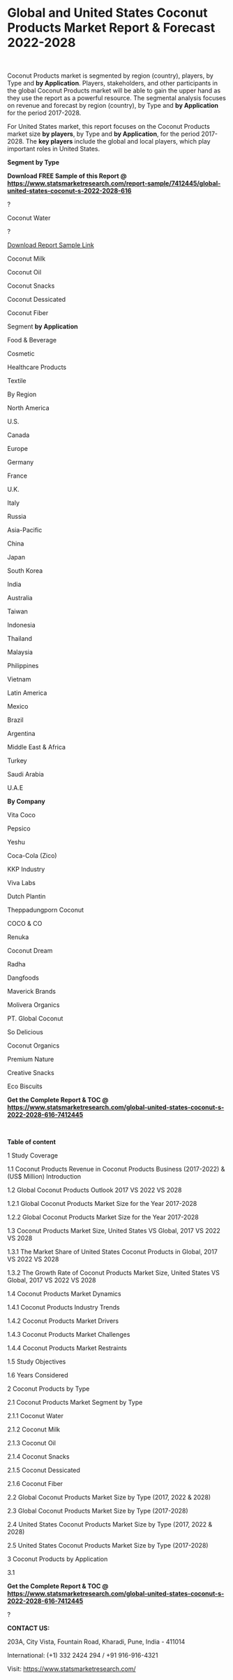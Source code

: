 <h1>Global and United States Coconut Products Market Report & Forecast 2022-2028</h1><br/><p>Coconut Products market is segmented by region (country), players, by Type and <strong>by Application</strong>. Players, stakeholders, and other participants in the global Coconut Products market will be able to gain the upper hand as they use the report as a powerful resource. The segmental analysis focuses on revenue and forecast by region (country), by Type and <strong>by Application</strong> for the period 2017-2028.</p>
 
 
 
 <p>For United States market, this report focuses on the Coconut Products market size <strong>by players</strong>, by Type and <strong>by Application</strong>, for the period 2017-2028. The <strong>key players</strong> include the global and local players, which play important roles in United States.</p>
 
 
 
 <p><strong>Segment by Type</strong></p>
 
 
 
 <div><b>Download FREE Sample of this Report @ <a href="https://www.statsmarketresearch.com/download-free-sample/7412445/global-united-states-coconut-s-2022-2028-616">https://www.statsmarketresearch.com/report-sample/7412445/global-united-states-coconut-s-2022-2028-616</a></b></div>
 
 
 
 <p>? </p>
 
 
 
 <p>Coconut Water</p>
 
 
 
 <p>? </p>
 
 
 
 <p><a href="https://www.statsmarketresearch.com/download-free-sample/7412445/global-united-states-coconut-s-2022-2028-616">Download Report Sample Link</a></p>
 
 
 
 <p>Coconut Milk</p>
 
 
 
 <p>Coconut Oil</p>
 
 
 
 <p>Coconut Snacks</p>
 
 
 
 <p>Coconut Dessicated</p>
 
 
 
 <p>Coconut Fiber</p>
 
 
 
 <p>Segment <strong>by Application</strong></p>
 
 
 
 <p>Food & Beverage</p>
 
 
 
 <p>Cosmetic</p>
 
 
 
 <p>Healthcare Products</p>
 
 
 
 <p>Textile</p>
 
 
 
 <p>By Region</p>
 
 
 
 <p>North America</p>
 
 
 
 <p>U.S.</p>
 
 
 
 <p>Canada</p>
 
 
 
 <p>Europe</p>
 
 
 
 <p>Germany</p>
 
 
 
 <p>France</p>
 
 
 
 <p>U.K.</p>
 
 
 
 <p>Italy</p>
 
 
 
 <p>Russia</p>
 
 
 
 <p>Asia-Pacific</p>
 
 
 
 <p>China</p>
 
 
 
 <p>Japan</p>
 
 
 
 <p>South Korea</p>
 
 
 
 <p>India</p>
 
 
 
 <p>Australia</p>
 
 
 
 <p>Taiwan</p>
 
 
 
 <p>Indonesia</p>
 
 
 
 <p>Thailand</p>
 
 
 
 <p>Malaysia</p>
 
 
 
 <p>Philippines</p>
 
 
 
 <p>Vietnam</p>
 
 
 
 <p>Latin America</p>
 
 
 
 <p>Mexico</p>
 
 
 
 <p>Brazil</p>
 
 
 
 <p>Argentina</p>
 
 
 
 <p>Middle East & Africa</p>
 
 
 
 <p>Turkey</p>
 
 
 
 <p>Saudi Arabia</p>
 
 
 
 <p>U.A.E</p>
 
 
 
 <p><strong>By Company</strong></p>
 
 
 
 <p>Vita Coco</p>
 
 
 
 <p>Pepsico</p>
 
 
 
 <p>Yeshu</p>
 
 
 
 <p>Coca-Cola (Zico)</p>
 
 
 
 <p>KKP Industry</p>
 
 
 
 <p>Viva Labs</p>
 
 
 
 <p>Dutch Plantin</p>
 
 
 
 <p>Theppadungporn Coconut</p>
 
 
 
 <p>COCO & CO</p>
 
 
 
 <p>Renuka</p>
 
 
 
 <p>Coconut Dream</p>
 
 
 
 <p>Radha</p>
 
 
 
 <p>Dangfoods</p>
 
 
 
 <p>Maverick Brands</p>
 
 
 
 <p>Molivera Organics</p>
 
 
 
 <p>PT. Global Coconut</p>
 
 
 
 <p>So Delicious</p>
 
 
 
 <p>Coconut Organics</p>
 
 
 
 <p>Premium Nature</p>
 
 
 
 <p>Creative Snacks</p>
 
 
 
 <p>Eco Biscuits</p>
 
 
 
 <div><b>Get the Complete Report & TOC @ <a href="https://www.statsmarketresearch.com/global-united-states-coconut-s-2022-2028-616-7412445">https://www.statsmarketresearch.com/global-united-states-coconut-s-2022-2028-616-7412445</a></b></div>
 
 
 
 <p><br />
 
 <b>Table of content</b></p>
 
 
 
 <p>1 Study Coverage<br />
 
 1.1 Coconut Products Revenue in Coconut Products Business (2017-2022) & (US$ Million) Introduction<br />
 
 1.2 Global Coconut Products Outlook 2017 VS 2022 VS 2028<br />
 
 1.2.1 Global Coconut Products Market Size for the Year 2017-2028<br />
 
 1.2.2 Global Coconut Products Market Size for the Year 2017-2028<br />
 
 1.3 Coconut Products Market Size, United States VS Global, 2017 VS 2022 VS 2028<br />
 
 1.3.1 The Market Share of United States Coconut Products in Global, 2017 VS 2022 VS 2028<br />
 
 1.3.2 The Growth Rate of Coconut Products Market Size, United States VS Global, 2017 VS 2022 VS 2028<br />
 
 1.4 Coconut Products Market Dynamics<br />
 
 1.4.1 Coconut Products Industry Trends<br />
 
 1.4.2 Coconut Products Market Drivers<br />
 
 1.4.3 Coconut Products Market Challenges<br />
 
 1.4.4 Coconut Products Market Restraints<br />
 
 1.5 Study Objectives<br />
 
 1.6 Years Considered<br />
 
 2 Coconut Products by Type<br />
 
 2.1 Coconut Products Market Segment by Type<br />
 
 2.1.1 Coconut Water<br />
 
 2.1.2 Coconut Milk<br />
 
 2.1.3 Coconut Oil<br />
 
 2.1.4 Coconut Snacks<br />
 
 2.1.5 Coconut Dessicated<br />
 
 2.1.6 Coconut Fiber<br />
 
 2.2 Global Coconut Products Market Size by Type (2017, 2022 & 2028)<br />
 
 2.3 Global Coconut Products Market Size by Type (2017-2028)<br />
 
 2.4 United States Coconut Products Market Size by Type (2017, 2022 & 2028)<br />
 
 2.5 United States Coconut Products Market Size by Type (2017-2028)<br />
 
 3 Coconut Products by Application<br />
 
 3.1</p>
 
 
 
 <div><b>Get the Complete Report & TOC @ <a href="https://www.statsmarketresearch.com/global-united-states-coconut-s-2022-2028-616-7412445">https://www.statsmarketresearch.com/global-united-states-coconut-s-2022-2028-616-7412445</a></b></div>
 
 
 
 <p>? </p>
 
 
 
 <p><b>CONTACT US:</b><br />
 
 203A, City Vista, Fountain Road, Kharadi, Pune, India - 411014<br />
 
 International: (+1) 332 2424 294 / +91 916-916-4321<br />
 
 Visit: <a href="https://www.statsmarketresearch.com/">https://www.statsmarketresearch.com/</a></p>